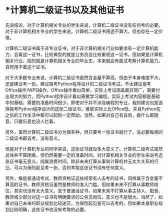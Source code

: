 # *计算机二级证书以及其他证书

先说结论，对于计算机相关专业的学生来说，计算机二级证书没有任何考的必要。对于非计算机相关专业的学生来说，计算机二级证书用途不算大，但也存在一定价值。

计算机二级证书属于非专业证书，对于非计算机相关行业如要求有一定计算机能力，会看这一证书，比较典型的就是公务员会比较重视这一证书。但如果是计算机相关行业，招的就是计算机相关专业的毕业生，本来就会有面试考察计算机能力，自然用不着这个证书。

对于大多数专业来说，计算机二级证书虽然含金量不算高，但由于本身难度不大，还是建议考一张。建议报考Python程序设计的二级证书考试，不太建议报考Office操作/WPS操作。Office操作看似简单，实际上考试涵盖面非常广，需要付出很大的努力，而Python程序设计看似需要学习编程，实际上考试内容都是基础中的基础，需要的准备时间很少。即使对于并不涉及编程的专业，我的建议也是选择报考Python程序设计的这张二级证书，难度实际上比Office低，并且Python在之后的工作生活中都可以起到一定帮助。当然，如果对自己有自信，报什么都随意，只要乐意也没人拦着。

另外，虽然计算机二级证书分为很多种，但只要考一张证书就行了，没必要每类的二级证书都去考，没有意义。

但是对于计算机专业的同学来说，这张证书就没多大意义了。计算机二级考试虽然总体并不算困难，但仍然需要一定的准备时间，对计算机相关专业的学生来说考这张证书毫无意义，纯属浪费时间。除非未来打算从事和计算机并无太大关系的行业，可以为保险起见考一张，否则考取这张证书没有任何意义。

另外，像是普通话考试、教师资格证这些经常有人去考的证书，同样属于含金量不算高的证书。教师资格证虽然是教师的准入门槛，但如果未来不打算从事教师岗位，其实也没有太大意义。至于普通话证书，如果未来不打算从事主持人、配音、教师或少部分对这一证书有明确要求的公务员岗位，意义也不是很大。当然了，如果对自己未来的职业规划比较迷茫，为保险起见是可以去考的。但如果本身职业规划比较明确，这些证书也没有考取的必要。